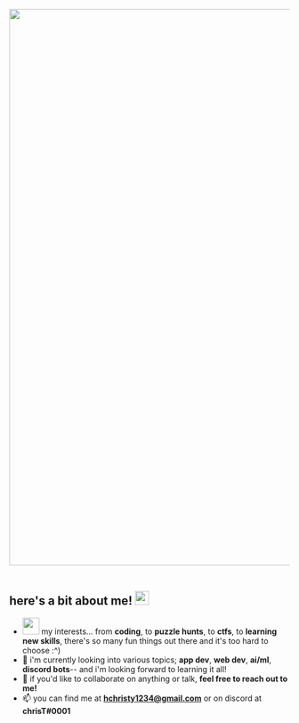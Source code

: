 <img src="https://cdn.discordapp.com/attachments/722897898714431609/837828147428327484/amchristy.gif" width = "1000"> ‏‏‎ ‎
## here's a bit about me! <img src="https://media.tenor.com/images/f047df15315c12e886d55b68a468e511/tenor.gif" height = "25"> 
- <img src = "https://media.tenor.com/images/ca38bec5fe570c838b645f16572faac5/tenor.gif" height = "30"> my interests... from **coding**, to **puzzle hunts**, to **ctfs**, to **learning new skills**, there's so many fun things out there and it's too hard to choose :^)
- 🌱 i'm currently looking into various topics; **app dev**, **web dev**, **ai/ml**, **discord bots**-- and i'm looking forward to learning it all!
- 💞️ if you'd like to collaborate on anything or talk, **feel free to reach out to me!**
- 📫 you can find me at **hchristy1234@gmail.com** or on discord at **chrisT#0001**
